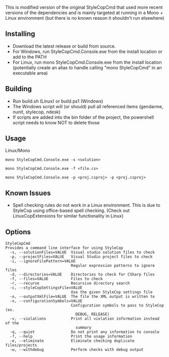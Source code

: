 This is modified version of the original StyleCopCmd that used more recent versions of the dependencies and is mainly targeted at running in a Mono + Linux environment (but there is no known reason it shouldn't run elsewhere)

Installing
----------
* Download the latest release or build from source. 
* For Windows, run StyleCopCmd.Console.exe from the install location or add to the PATH
* For Linux, run mono StyleCopCmd.Console.exe from the install location (potentially create an alias to handle calling "mono StyleCopCmd" in an executable area)

Building
--------
* Run build.sh (Linux) or build.ps1 (Windows)
* The Windows script will (or should) pull all referenced items (gendarme, nunit, stylecop, ndesk)
* If scripts are added into the bin folder of the project, the powershell script needs to know NOT to delete those

Usage
------
Linux/Mono
```text
mono StyleCopCmd.Console.exe -s <solution>

mono StyleCopCmd.Console.exe -f <file.cs>

mono StyleCopCmd.Console.exe -p <proj.csproj> -p <proj.csproj>
```

Known Issues
-----------
* Spell checking rules do not work in a Linux environment. This is due to StyleCop using office-based spell checking. (Check out LinuxCopExtensions for similar functionality in Linux)

Options
--------
```text
StyleCopCmd
Provides a command line interface for using StyleCop
  -s, --solutionFiles=VALUE  Visual studio solution files to check
  -p, --projectFiles=VALUE   Visual Studio project files to check
  -i, --ignoreFilePattern=VALUE
                             Regular expression patterns to ignore files
  -d, --directories=VALUE    Directories to check for CSharp files
  -f, --files=VALUE          Files to check
  -r, --recurse              Recursive directory search
  -c, --styleCopSettingsFile=VALUE
                             Use the given StyleCop settings file
  -o, --outputXmlFile=VALUE  The file the XML output is written to
  -x, --configurationSymbols=VALUE
                             Configuration symbols to pass to StyleCop (ex. 
                               DEBUG, RELEASE)
  -v, --violations           Print all violation information instead of the 
                               summary
  -q, --quiet                Do not print any information to console
  -?, --help                 Print the usage information
  -e, --eliminate            Eliminate checking duplicate files/projects
  -w, --withdebug            Perform checks with debug output
```
